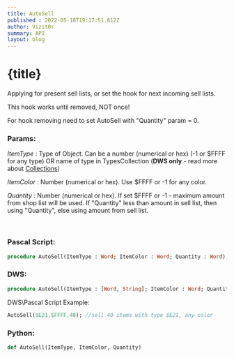 ```yaml
---
title: AutoSell
published : 2022-05-18T19:17:51.812Z
author: Vizit0r
summary: API
layout: blog
---
```


# {title}

Applying for present sell lists, or set the hook for next incoming sell lists.

This hook works until removed, NOT once!

For hook removing need to set AutoSell with "Quantity" param = 0.


### Params:

  *ItemType* : Type of Object. Can be a number (numerical or hex) (-1 or $FFFF for any type) OR name of type in TypesCollection (**DWS only** - read more about [Collections](Api/Collections)) 

  *ItemColor* : Number (numerical or hex). Use $FFFF or -1 for any color.

  *Quantity* : Number (numerical or hex). If set $FFFF or -1 - maximum amount from shop list will be used.  If "Quantity" less than amount in sell list, then using "Quantity", else using amount from sell list.


<br>

### Pascal Script:

```pascal
procedure AutoSell(ItemType : Word; ItemColor : Word; Quantity : Word);
```

### DWS:

```pascal
procedure AutoSell(ItemType : [Word, String]; ItemColor : Word; Quantity : Word)ж
```

DWS\Pascal Script Example:

```pascal
AutoSell($E21,$FFFF,40); //sell 40 items with type $E21, any color
```


### Python:

```python
def AutoSell(ItemType, ItemColor, Quantity)
```
